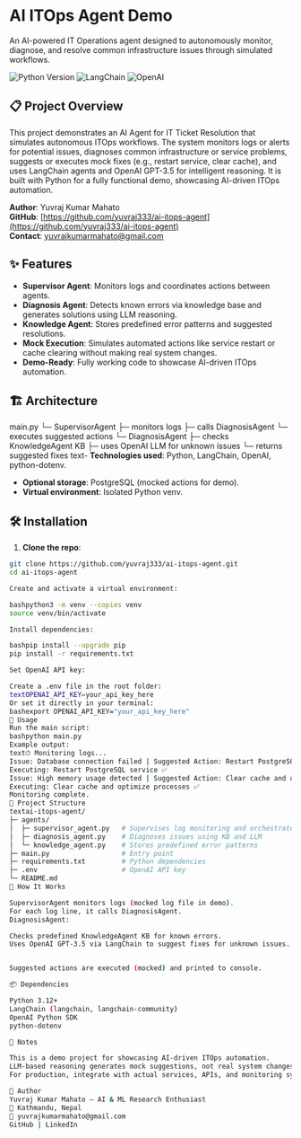 # AI ITOps Agent Demo

An AI-powered IT Operations agent designed to autonomously monitor, diagnose, and resolve common infrastructure issues through simulated workflows.

![Python Version](https://img.shields.io/badge/python-3.12%2B-blue)
![LangChain](https://img.shields.io/badge/LangChain-0.1.0-green)
![OpenAI](https://img.shields.io/badge/OpenAI-GPT--3.5-purple)

## 📋 Project Overview

This project demonstrates an AI Agent for IT Ticket Resolution that simulates autonomous ITOps workflows. The system monitors logs or alerts for potential issues, diagnoses common infrastructure or service problems, suggests or executes mock fixes (e.g., restart service, clear cache), and uses LangChain agents and OpenAI GPT-3.5 for intelligent reasoning. It is built with Python for a fully functional demo, showcasing AI-driven ITOps automation.

**Author**: Yuvraj Kumar Mahato  
**GitHub**: [https://github.com/yuvraj333/ai-itops-agent](https://github.com/yuvraj333/ai-itops-agent)  
**Contact**: yuvrajkumarmahato@gmail.com  

## ✨ Features

- **Supervisor Agent**: Monitors logs and coordinates actions between agents.
- **Diagnosis Agent**: Detects known errors via knowledge base and generates solutions using LLM reasoning.
- **Knowledge Agent**: Stores predefined error patterns and suggested resolutions.
- **Mock Execution**: Simulates automated actions like service restart or cache clearing without making real system changes.
- **Demo-Ready**: Fully working code to showcase AI-driven ITOps automation.

## 🏗️ Architecture
main.py
└─ SupervisorAgent
├─ monitors logs
├─ calls DiagnosisAgent
└─ executes suggested actions
└─ DiagnosisAgent
├─ checks KnowledgeAgent KB
├─ uses OpenAI LLM for unknown issues
└─ returns suggested fixes
text- **Technologies used**: Python, LangChain, OpenAI, python-dotenv.
- **Optional storage**: PostgreSQL (mocked actions for demo).
- **Virtual environment**: Isolated Python venv.

## 🛠️ Installation

1. **Clone the repo**:

```bash
git clone https://github.com/yuvraj333/ai-itops-agent.git
cd ai-itops-agent

Create and activate a virtual environment:

bashpython3 -m venv --copies venv
source venv/bin/activate

Install dependencies:

bashpip install --upgrade pip
pip install -r requirements.txt

Set OpenAI API key:

Create a .env file in the root folder:
textOPENAI_API_KEY=your_api_key_here
Or set it directly in your terminal:
bashexport OPENAI_API_KEY="your_api_key_here"
🚀 Usage
Run the main script:
bashpython main.py
Example output:
text⏱ Monitoring logs...
Issue: Database connection failed | Suggested Action: Restart PostgreSQL service
Executing: Restart PostgreSQL service ✅
Issue: High memory usage detected | Suggested Action: Clear cache and optimize processes
Executing: Clear cache and optimize processes ✅
Monitoring complete.
📂 Project Structure
textai-itops-agent/
├─ agents/
│  ├─ supervisor_agent.py   # Supervises log monitoring and orchestrates actions
│  ├─ diagnosis_agent.py    # Diagnoses issues using KB and LLM
│  └─ knowledge_agent.py    # Stores predefined error patterns
├─ main.py                  # Entry point
├─ requirements.txt         # Python dependencies
├─ .env                     # OpenAI API key
└─ README.md
🔄 How It Works

SupervisorAgent monitors logs (mocked log file in demo).
For each log line, it calls DiagnosisAgent.
DiagnosisAgent:

Checks predefined KnowledgeAgent KB for known errors.
Uses OpenAI GPT-3.5 via LangChain to suggest fixes for unknown issues.


Suggested actions are executed (mocked) and printed to console.

📦 Dependencies

Python 3.12+
LangChain (langchain, langchain-community)
OpenAI Python SDK
python-dotenv

📝 Notes

This is a demo project for showcasing AI-driven ITOps automation.
LLM-based reasoning generates mock suggestions, not real system changes.
For production, integrate with actual services, APIs, and monitoring systems.

👤 Author
Yuvraj Kumar Mahato – AI & ML Research Enthusiast
📍 Kathmandu, Nepal
📧 yuvrajkumarmahato@gmail.com
GitHub | LinkedIn
